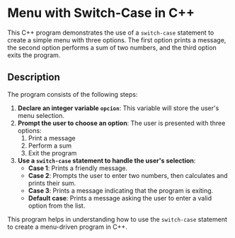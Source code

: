 
# Menu with Switch-Case in C++

This C++ program demonstrates the use of a `switch-case` statement to create a simple menu with three options. The first option prints a message, the second option performs a sum of two numbers, and the third option exits the program.

## Description

The program consists of the following steps:

1. **Declare an integer variable `opcion`**: This variable will store the user's menu selection.
2. **Prompt the user to choose an option**: The user is presented with three options:
    1. Print a message
    2. Perform a sum
    3. Exit the program
3. **Use a `switch-case` statement to handle the user's selection**:
    - **Case 1**: Prints a friendly message.
    - **Case 2**: Prompts the user to enter two numbers, then calculates and prints their sum.
    - **Case 3**: Prints a message indicating that the program is exiting.
    - **Default case**: Prints a message asking the user to enter a valid option from the list.

This program helps in understanding how to use the `switch-case` statement to create a menu-driven program in C++.

